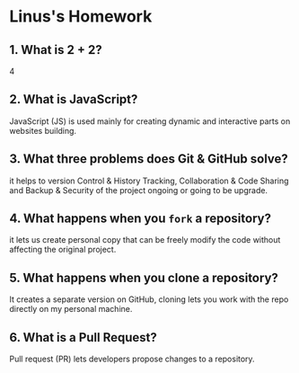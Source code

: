 # Linus's Homework

## 1. What is 2 + 2?

4

## 2. What is JavaScript?

JavaScript (JS) is used mainly for creating dynamic and interactive parts on websites building.

## 3. What three problems does Git & GitHub solve?

it helps to version Control & History Tracking, Collaboration & Code Sharing and Backup & Security of the project ongoing or going to be upgrade.

## 4. What happens when you `fork` a repository?

it  lets us create personal copy that can be freely modify the code without affecting the original project.

## 5. What happens when you clone a repository?

It creates a separate version on GitHub, cloning lets you work with the repo directly on my personal machine.

## 6. What is a Pull Request?

Pull request (PR) lets developers propose changes to a repository.
